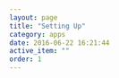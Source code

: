 ```yaml
---
layout: page
title: "Setting Up"
category: apps
date: 2016-06-22 16:21:44
active_item: ""
order: 1
---
```


